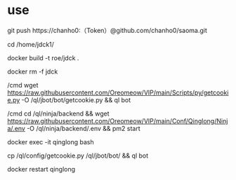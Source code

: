 # use
git push https://chanho0:（Token）@github.com/chanho0/saoma.git

cd /home/jdck1/

docker build -t roe/jdck .

docker rm -f jdck

/cmd wget https://raw.githubusercontent.com/Oreomeow/VIP/main/Scripts/py/getcookie.py -O /ql/jbot/bot/getcookie.py && ql bot

 /cmd cd /ql/ninja/backend && wget https://raw.githubusercontent.com/Oreomeow/VIP/main/Conf/Qinglong/Ninja/.env -O /ql/ninja/backend/.env && pm2 start

docker exec -it qinglong bash

cp /ql/config/getcookie.py /ql/jbot/bot/ && ql bot

docker restart qinglong

